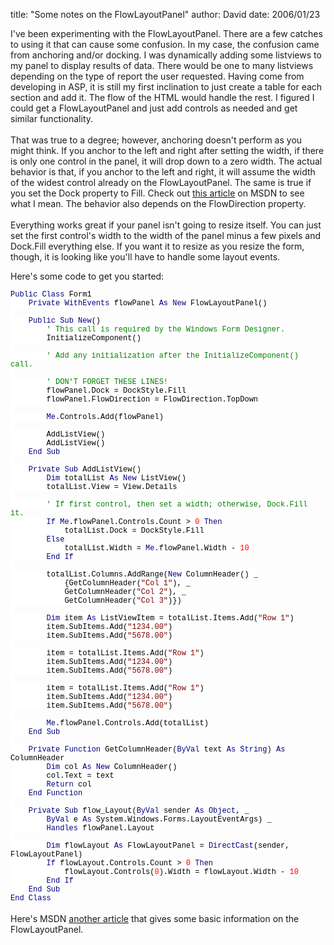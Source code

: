 
title: "Some notes on the FlowLayoutPanel"
author: David
date: 2006/01/23

<P>I've been experimenting with the FlowLayoutPanel. There are a few catches to using it that can cause some confusion. In my case, the confusion came from anchoring and/or docking. I was dynamically adding some listviews to my panel to display results of data. There would be one to many listviews depending on the type of report the user requested. Having come from developing in ASP, it is still my first inclination to just create a table for each section and add it. The flow of the HTML would handle the rest. I figured I could get a FlowLayoutPanel and just add controls as needed and get similar functionality.<BR><BR>That was true to a degree; however, anchoring doesn't perform as you might think. If you anchor to the left and right after setting the width, if there is only one control in the panel, it will drop down to a zero width. The actual behavior is that, if you anchor to the left and right, it will assume the width of the widest control already on the FlowLayoutPanel. The same is true if you set the Dock property to Fill. Check out <A href="http://msdn2.microsoft.com/en-us/library/ms171633.aspx">this article</A> on MSDN to see what I mean. The behavior also depends on the FlowDirection property.<BR><BR>Everything works great if your panel isn't going to resize itself. You can just set the first control's width to the width of the panel minus a few pixels and Dock.Fill everything else. If you want it to resize as you resize the form, though, it is looking like you'll have to handle some layout events.</P>
<P>Here's some code to get you started:</P>
<P class=MsoNormal style="MARGIN: 0in 0in 0pt; mso-layout-grid-align: none"><SPAN style="FONT-SIZE: 9pt; BACKGROUND: white; COLOR: navy; FONT-FAMILY: 'Courier New'; mso-highlight: white; mso-no-proof: yes">Public</SPAN><SPAN style="FONT-SIZE: 9pt; BACKGROUND: white; FONT-FAMILY: 'Courier New'; mso-highlight: white; mso-no-proof: yes"><FONT color=#000000> </FONT><SPAN style="COLOR: navy">Class</SPAN><FONT color=#000000> Form1<?xml:namespace prefix = o ns = "urn:schemas-microsoft-com:office:office" /><o:p></o:p></FONT></SPAN></P>
<P class=MsoNormal style="MARGIN: 0in 0in 0pt; mso-layout-grid-align: none"><SPAN style="FONT-SIZE: 9pt; BACKGROUND: white; FONT-FAMILY: 'Courier New'; mso-highlight: white; mso-no-proof: yes"><SPAN style="mso-spacerun: yes"><FONT color=#000000>&nbsp;&nbsp;&nbsp; </FONT></SPAN><SPAN style="COLOR: navy">Private</SPAN><FONT color=#000000> </FONT><SPAN style="COLOR: navy">WithEvents</SPAN><FONT color=#000000> flowPanel </FONT><SPAN style="COLOR: navy">As</SPAN><FONT color=#000000> </FONT><SPAN style="COLOR: navy">New</SPAN><FONT color=#000000> FlowLayoutPanel()<o:p></o:p></FONT></SPAN></P>
<P class=MsoNormal style="MARGIN: 0in 0in 0pt; mso-layout-grid-align: none"><SPAN style="FONT-SIZE: 9pt; BACKGROUND: white; FONT-FAMILY: 'Courier New'; mso-highlight: white; mso-no-proof: yes"><o:p><FONT color=#000000>&nbsp;</FONT></o:p></SPAN></P>
<P class=MsoNormal style="MARGIN: 0in 0in 0pt; mso-layout-grid-align: none"><SPAN style="FONT-SIZE: 9pt; BACKGROUND: white; FONT-FAMILY: 'Courier New'; mso-highlight: white; mso-no-proof: yes"><SPAN style="mso-spacerun: yes"><FONT color=#000000>&nbsp;&nbsp;&nbsp; </FONT></SPAN><SPAN style="COLOR: navy">Public</SPAN><FONT color=#000000> </FONT><SPAN style="COLOR: navy">Sub</SPAN><FONT color=#000000> </FONT><SPAN style="COLOR: navy">New</SPAN><FONT color=#000000>()<o:p></o:p></FONT></SPAN></P>
<P class=MsoNormal style="MARGIN: 0in 0in 0pt; mso-layout-grid-align: none"><SPAN style="FONT-SIZE: 9pt; BACKGROUND: white; FONT-FAMILY: 'Courier New'; mso-highlight: white; mso-no-proof: yes"><SPAN style="mso-spacerun: yes"><FONT color=#000000>&nbsp;&nbsp;&nbsp;&nbsp;&nbsp;&nbsp;&nbsp; </FONT></SPAN><SPAN style="COLOR: green">' This call is required by the Windows Form Designer.<o:p></o:p></SPAN></SPAN></P>
<P class=MsoNormal style="MARGIN: 0in 0in 0pt; mso-layout-grid-align: none"><SPAN style="FONT-SIZE: 9pt; BACKGROUND: white; FONT-FAMILY: 'Courier New'; mso-highlight: white; mso-no-proof: yes"><FONT color=#000000><SPAN style="mso-spacerun: yes">&nbsp;&nbsp;&nbsp;&nbsp;&nbsp;&nbsp;&nbsp; </SPAN>InitializeComponent()<o:p></o:p></FONT></SPAN></P>
<P class=MsoNormal style="MARGIN: 0in 0in 0pt; mso-layout-grid-align: none"><SPAN style="FONT-SIZE: 9pt; BACKGROUND: white; FONT-FAMILY: 'Courier New'; mso-highlight: white; mso-no-proof: yes"><o:p><FONT color=#000000>&nbsp;</FONT></o:p></SPAN></P>
<P class=MsoNormal style="MARGIN: 0in 0in 0pt; mso-layout-grid-align: none"><SPAN style="FONT-SIZE: 9pt; BACKGROUND: white; FONT-FAMILY: 'Courier New'; mso-highlight: white; mso-no-proof: yes"><SPAN style="mso-spacerun: yes"><FONT color=#000000>&nbsp;&nbsp;&nbsp;&nbsp;&nbsp;&nbsp;&nbsp; </FONT></SPAN><SPAN style="COLOR: green">' Add any initialization after the InitializeComponent() call.<o:p></o:p></SPAN></SPAN></P>
<P class=MsoNormal style="MARGIN: 0in 0in 0pt; mso-layout-grid-align: none"><SPAN style="FONT-SIZE: 9pt; BACKGROUND: white; COLOR: green; FONT-FAMILY: 'Courier New'; mso-highlight: white; mso-no-proof: yes"><o:p>&nbsp;</o:p></SPAN></P>
<P class=MsoNormal style="MARGIN: 0in 0in 0pt; mso-layout-grid-align: none"><SPAN style="FONT-SIZE: 9pt; BACKGROUND: white; FONT-FAMILY: 'Courier New'; mso-highlight: white; mso-no-proof: yes"><SPAN style="mso-spacerun: yes"><FONT color=#000000>&nbsp;&nbsp;&nbsp;&nbsp;&nbsp;&nbsp;&nbsp; </FONT></SPAN><SPAN style="COLOR: green">' DON'T FORGET THESE LINES!<o:p></o:p></SPAN></SPAN></P>
<P class=MsoNormal style="MARGIN: 0in 0in 0pt; mso-layout-grid-align: none"><SPAN style="FONT-SIZE: 9pt; BACKGROUND: white; FONT-FAMILY: 'Courier New'; mso-highlight: white; mso-no-proof: yes"><FONT color=#000000><SPAN style="mso-spacerun: yes">&nbsp;&nbsp;&nbsp;&nbsp;&nbsp;&nbsp;&nbsp; </SPAN>flowPanel.Dock = DockStyle.Fill<o:p></o:p></FONT></SPAN></P>
<P class=MsoNormal style="MARGIN: 0in 0in 0pt; mso-layout-grid-align: none"><SPAN style="FONT-SIZE: 9pt; BACKGROUND: white; FONT-FAMILY: 'Courier New'; mso-highlight: white; mso-no-proof: yes"><FONT color=#000000><SPAN style="mso-spacerun: yes">&nbsp;&nbsp;&nbsp;&nbsp;&nbsp;&nbsp;&nbsp; </SPAN>flowPanel.FlowDirection = FlowDirection.TopDown<o:p></o:p></FONT></SPAN></P>
<P class=MsoNormal style="MARGIN: 0in 0in 0pt; mso-layout-grid-align: none"><SPAN style="FONT-SIZE: 9pt; BACKGROUND: white; FONT-FAMILY: 'Courier New'; mso-highlight: white; mso-no-proof: yes"><o:p><FONT color=#000000>&nbsp;</FONT></o:p></SPAN></P>
<P class=MsoNormal style="MARGIN: 0in 0in 0pt; mso-layout-grid-align: none"><SPAN style="FONT-SIZE: 9pt; BACKGROUND: white; FONT-FAMILY: 'Courier New'; mso-highlight: white; mso-no-proof: yes"><SPAN style="mso-spacerun: yes"><FONT color=#000000>&nbsp;&nbsp;&nbsp;&nbsp;&nbsp;&nbsp;&nbsp; </FONT></SPAN><SPAN style="COLOR: navy">Me</SPAN><FONT color=#000000>.Controls.Add(flowPanel)<o:p></o:p></FONT></SPAN></P>
<P class=MsoNormal style="MARGIN: 0in 0in 0pt; mso-layout-grid-align: none"><SPAN style="FONT-SIZE: 9pt; BACKGROUND: white; FONT-FAMILY: 'Courier New'; mso-highlight: white; mso-no-proof: yes"><o:p><FONT color=#000000>&nbsp;</FONT></o:p></SPAN></P>
<P class=MsoNormal style="MARGIN: 0in 0in 0pt; mso-layout-grid-align: none"><SPAN style="FONT-SIZE: 9pt; BACKGROUND: white; FONT-FAMILY: 'Courier New'; mso-highlight: white; mso-no-proof: yes"><FONT color=#000000><SPAN style="mso-spacerun: yes">&nbsp;&nbsp;&nbsp;&nbsp;&nbsp;&nbsp;&nbsp; </SPAN>AddListView()<o:p></o:p></FONT></SPAN></P>
<P class=MsoNormal style="MARGIN: 0in 0in 0pt; mso-layout-grid-align: none"><SPAN style="FONT-SIZE: 9pt; BACKGROUND: white; FONT-FAMILY: 'Courier New'; mso-highlight: white; mso-no-proof: yes"><FONT color=#000000><SPAN style="mso-spacerun: yes">&nbsp;&nbsp;&nbsp;&nbsp;&nbsp;&nbsp;&nbsp; </SPAN>AddListView()<o:p></o:p></FONT></SPAN></P>
<P class=MsoNormal style="MARGIN: 0in 0in 0pt; mso-layout-grid-align: none"><SPAN style="FONT-SIZE: 9pt; BACKGROUND: white; FONT-FAMILY: 'Courier New'; mso-highlight: white; mso-no-proof: yes"><SPAN style="mso-spacerun: yes"><FONT color=#000000>&nbsp;&nbsp;&nbsp; </FONT></SPAN><SPAN style="COLOR: navy">End</SPAN><FONT color=#000000> </FONT><SPAN style="COLOR: navy">Sub<o:p></o:p></SPAN></SPAN></P>
<P class=MsoNormal style="MARGIN: 0in 0in 0pt; mso-layout-grid-align: none"><SPAN style="FONT-SIZE: 9pt; BACKGROUND: white; COLOR: navy; FONT-FAMILY: 'Courier New'; mso-highlight: white; mso-no-proof: yes"><o:p>&nbsp;</o:p></SPAN></P>
<P class=MsoNormal style="MARGIN: 0in 0in 0pt; mso-layout-grid-align: none"><SPAN style="FONT-SIZE: 9pt; BACKGROUND: white; FONT-FAMILY: 'Courier New'; mso-highlight: white; mso-no-proof: yes"><SPAN style="mso-spacerun: yes"><FONT color=#000000>&nbsp;&nbsp;&nbsp; </FONT></SPAN><SPAN style="COLOR: navy">Private</SPAN><FONT color=#000000> </FONT><SPAN style="COLOR: navy">Sub</SPAN><FONT color=#000000> AddListView()<o:p></o:p></FONT></SPAN></P>
<P class=MsoNormal style="MARGIN: 0in 0in 0pt; mso-layout-grid-align: none"><SPAN style="FONT-SIZE: 9pt; BACKGROUND: white; FONT-FAMILY: 'Courier New'; mso-highlight: white; mso-no-proof: yes"><SPAN style="mso-spacerun: yes"><FONT color=#000000>&nbsp;&nbsp;&nbsp;&nbsp;&nbsp;&nbsp;&nbsp; </FONT></SPAN><SPAN style="COLOR: navy">Dim</SPAN><FONT color=#000000> totalList </FONT><SPAN style="COLOR: navy">As</SPAN><FONT color=#000000> </FONT><SPAN style="COLOR: navy">New</SPAN><FONT color=#000000> ListView()<o:p></o:p></FONT></SPAN></P>
<P class=MsoNormal style="MARGIN: 0in 0in 0pt; mso-layout-grid-align: none"><SPAN style="FONT-SIZE: 9pt; BACKGROUND: white; FONT-FAMILY: 'Courier New'; mso-highlight: white; mso-no-proof: yes"><FONT color=#000000><SPAN style="mso-spacerun: yes">&nbsp;&nbsp;&nbsp;&nbsp;&nbsp;&nbsp;&nbsp; </SPAN>totalList.View = View.Details<o:p></o:p></FONT></SPAN></P>
<P class=MsoNormal style="MARGIN: 0in 0in 0pt; mso-layout-grid-align: none"><SPAN style="FONT-SIZE: 9pt; BACKGROUND: white; FONT-FAMILY: 'Courier New'; mso-highlight: white; mso-no-proof: yes"><o:p><FONT color=#000000>&nbsp;</FONT></o:p></SPAN></P>
<P class=MsoNormal style="MARGIN: 0in 0in 0pt; mso-layout-grid-align: none"><SPAN style="FONT-SIZE: 9pt; BACKGROUND: white; FONT-FAMILY: 'Courier New'; mso-highlight: white; mso-no-proof: yes"><SPAN style="mso-spacerun: yes"><FONT color=#000000>&nbsp;&nbsp;&nbsp;&nbsp;&nbsp;&nbsp;&nbsp; </FONT></SPAN><SPAN style="COLOR: green">' If first control, then set a width; otherwise, Dock.Fill it.<o:p></o:p></SPAN></SPAN></P>
<P class=MsoNormal style="MARGIN: 0in 0in 0pt; mso-layout-grid-align: none"><SPAN style="FONT-SIZE: 9pt; BACKGROUND: white; FONT-FAMILY: 'Courier New'; mso-highlight: white; mso-no-proof: yes"><SPAN style="mso-spacerun: yes"><FONT color=#000000>&nbsp;&nbsp;&nbsp;&nbsp;&nbsp;&nbsp;&nbsp; </FONT></SPAN><SPAN style="COLOR: navy">If</SPAN><FONT color=#000000> </FONT><SPAN style="COLOR: navy">Me</SPAN><FONT color=#000000>.flowPanel.Controls.Count &gt; </FONT><SPAN style="COLOR: red">0</SPAN><FONT color=#000000> </FONT><SPAN style="COLOR: navy">Then<o:p></o:p></SPAN></SPAN></P>
<P class=MsoNormal style="MARGIN: 0in 0in 0pt; mso-layout-grid-align: none"><SPAN style="FONT-SIZE: 9pt; BACKGROUND: white; FONT-FAMILY: 'Courier New'; mso-highlight: white; mso-no-proof: yes"><FONT color=#000000><SPAN style="mso-spacerun: yes">&nbsp;&nbsp;&nbsp;&nbsp;&nbsp;&nbsp;&nbsp;&nbsp;&nbsp;&nbsp;&nbsp; </SPAN>totalList.Dock = DockStyle.Fill<o:p></o:p></FONT></SPAN></P>
<P class=MsoNormal style="MARGIN: 0in 0in 0pt; mso-layout-grid-align: none"><SPAN style="FONT-SIZE: 9pt; BACKGROUND: white; FONT-FAMILY: 'Courier New'; mso-highlight: white; mso-no-proof: yes"><SPAN style="mso-spacerun: yes"><FONT color=#000000>&nbsp;&nbsp;&nbsp;&nbsp;&nbsp;&nbsp;&nbsp; </FONT></SPAN><SPAN style="COLOR: navy">Else<o:p></o:p></SPAN></SPAN></P>
<P class=MsoNormal style="MARGIN: 0in 0in 0pt; mso-layout-grid-align: none"><SPAN style="FONT-SIZE: 9pt; BACKGROUND: white; FONT-FAMILY: 'Courier New'; mso-highlight: white; mso-no-proof: yes"><FONT color=#000000><SPAN style="mso-spacerun: yes">&nbsp;&nbsp;&nbsp;&nbsp;&nbsp;&nbsp;&nbsp;&nbsp;&nbsp;&nbsp;&nbsp; </SPAN>totalList.Width = </FONT><SPAN style="COLOR: navy">Me</SPAN><FONT color=#000000>.flowPanel.Width - </FONT><SPAN style="COLOR: red">10<o:p></o:p></SPAN></SPAN></P>
<P class=MsoNormal style="MARGIN: 0in 0in 0pt; mso-layout-grid-align: none"><SPAN style="FONT-SIZE: 9pt; BACKGROUND: white; FONT-FAMILY: 'Courier New'; mso-highlight: white; mso-no-proof: yes"><SPAN style="mso-spacerun: yes"><FONT color=#000000>&nbsp;&nbsp;&nbsp;&nbsp;&nbsp;&nbsp;&nbsp; </FONT></SPAN><SPAN style="COLOR: navy">End</SPAN><FONT color=#000000> </FONT><SPAN style="COLOR: navy">If<o:p></o:p></SPAN></SPAN></P>
<P class=MsoNormal style="MARGIN: 0in 0in 0pt; mso-layout-grid-align: none"><SPAN style="FONT-SIZE: 9pt; BACKGROUND: white; COLOR: navy; FONT-FAMILY: 'Courier New'; mso-highlight: white; mso-no-proof: yes"><o:p>&nbsp;</o:p></SPAN></P>
<P class=MsoNormal style="MARGIN: 0in 0in 0pt; mso-layout-grid-align: none"><SPAN style="FONT-SIZE: 9pt; BACKGROUND: white; FONT-FAMILY: 'Courier New'; mso-highlight: white; mso-no-proof: yes"><FONT color=#000000><SPAN style="mso-spacerun: yes">&nbsp;&nbsp;&nbsp;&nbsp;&nbsp;&nbsp;&nbsp; </SPAN>totalList.Columns.AddRange(</FONT><SPAN style="COLOR: navy">New</SPAN><FONT color=#000000> ColumnHeader() _<o:p></o:p></FONT></SPAN></P>
<P class=MsoNormal style="MARGIN: 0in 0in 0pt; mso-layout-grid-align: none"><SPAN style="FONT-SIZE: 9pt; BACKGROUND: white; FONT-FAMILY: 'Courier New'; mso-highlight: white; mso-no-proof: yes"><FONT color=#000000><SPAN style="mso-spacerun: yes">&nbsp;&nbsp;&nbsp;&nbsp;&nbsp;&nbsp;&nbsp;&nbsp;&nbsp;&nbsp;&nbsp; </SPAN>{GetColumnHeader(</FONT><SPAN style="COLOR: maroon">"<?xml:namespace prefix = st1 ns = "urn:schemas-microsoft-com:office:smarttags" /><st1:State w:st="on"><st1:place w:st="on">Col</st1:place></st1:State> 1"</SPAN><FONT color=#000000>), _<o:p></o:p></FONT></SPAN></P>
<P class=MsoNormal style="MARGIN: 0in 0in 0pt; mso-layout-grid-align: none"><SPAN style="FONT-SIZE: 9pt; BACKGROUND: white; FONT-FAMILY: 'Courier New'; mso-highlight: white; mso-no-proof: yes"><FONT color=#000000><SPAN style="mso-spacerun: yes">&nbsp;&nbsp;&nbsp;&nbsp;&nbsp;&nbsp;&nbsp;&nbsp;&nbsp;&nbsp;&nbsp; </SPAN>GetColumnHeader(</FONT><SPAN style="COLOR: maroon">"<st1:State w:st="on"><st1:place w:st="on">Col</st1:place></st1:State> 2"</SPAN><FONT color=#000000>), _<o:p></o:p></FONT></SPAN></P>
<P class=MsoNormal style="MARGIN: 0in 0in 0pt; mso-layout-grid-align: none"><SPAN style="FONT-SIZE: 9pt; BACKGROUND: white; FONT-FAMILY: 'Courier New'; mso-highlight: white; mso-no-proof: yes"><FONT color=#000000><SPAN style="mso-spacerun: yes">&nbsp;&nbsp;&nbsp;&nbsp;&nbsp;&nbsp;&nbsp;&nbsp;&nbsp;&nbsp;&nbsp; </SPAN>GetColumnHeader(</FONT><SPAN style="COLOR: maroon">"<st1:State w:st="on"><st1:place w:st="on">Col</st1:place></st1:State> 3"</SPAN><FONT color=#000000>)})<o:p></o:p></FONT></SPAN></P>
<P class=MsoNormal style="MARGIN: 0in 0in 0pt; mso-layout-grid-align: none"><SPAN style="FONT-SIZE: 9pt; BACKGROUND: white; FONT-FAMILY: 'Courier New'; mso-highlight: white; mso-no-proof: yes"><o:p><FONT color=#000000>&nbsp;</FONT></o:p></SPAN></P>
<P class=MsoNormal style="MARGIN: 0in 0in 0pt; mso-layout-grid-align: none"><SPAN style="FONT-SIZE: 9pt; BACKGROUND: white; FONT-FAMILY: 'Courier New'; mso-highlight: white; mso-no-proof: yes"><SPAN style="mso-spacerun: yes"><FONT color=#000000>&nbsp;&nbsp;&nbsp;&nbsp;&nbsp;&nbsp;&nbsp; </FONT></SPAN><SPAN style="COLOR: navy">Dim</SPAN><FONT color=#000000> item </FONT><SPAN style="COLOR: navy">As</SPAN><FONT color=#000000> ListViewItem = totalList.Items.Add(</FONT><SPAN style="COLOR: maroon">"Row 1"</SPAN><FONT color=#000000>)<o:p></o:p></FONT></SPAN></P>
<P class=MsoNormal style="MARGIN: 0in 0in 0pt; mso-layout-grid-align: none"><SPAN style="FONT-SIZE: 9pt; BACKGROUND: white; FONT-FAMILY: 'Courier New'; mso-highlight: white; mso-no-proof: yes"><FONT color=#000000><SPAN style="mso-spacerun: yes">&nbsp;&nbsp;&nbsp;&nbsp;&nbsp;&nbsp;&nbsp; </SPAN>item.SubItems.Add(</FONT><SPAN style="COLOR: maroon">"1234.00"</SPAN><FONT color=#000000>)<o:p></o:p></FONT></SPAN></P>
<P class=MsoNormal style="MARGIN: 0in 0in 0pt; mso-layout-grid-align: none"><SPAN style="FONT-SIZE: 9pt; BACKGROUND: white; FONT-FAMILY: 'Courier New'; mso-highlight: white; mso-no-proof: yes"><FONT color=#000000><SPAN style="mso-spacerun: yes">&nbsp;&nbsp;&nbsp;&nbsp;&nbsp;&nbsp;&nbsp; </SPAN>item.SubItems.Add(</FONT><SPAN style="COLOR: maroon">"5678.00"</SPAN><FONT color=#000000>)<o:p></o:p></FONT></SPAN></P>
<P class=MsoNormal style="MARGIN: 0in 0in 0pt; mso-layout-grid-align: none"><SPAN style="FONT-SIZE: 9pt; BACKGROUND: white; FONT-FAMILY: 'Courier New'; mso-highlight: white; mso-no-proof: yes"><o:p><FONT color=#000000>&nbsp;</FONT></o:p></SPAN></P>
<P class=MsoNormal style="MARGIN: 0in 0in 0pt; mso-layout-grid-align: none"><SPAN style="FONT-SIZE: 9pt; BACKGROUND: white; FONT-FAMILY: 'Courier New'; mso-highlight: white; mso-no-proof: yes"><FONT color=#000000><SPAN style="mso-spacerun: yes">&nbsp;&nbsp;&nbsp;&nbsp;&nbsp;&nbsp;&nbsp; </SPAN>item = totalList.Items.Add(</FONT><SPAN style="COLOR: maroon">"Row 1"</SPAN><FONT color=#000000>)<o:p></o:p></FONT></SPAN></P>
<P class=MsoNormal style="MARGIN: 0in 0in 0pt; mso-layout-grid-align: none"><SPAN style="FONT-SIZE: 9pt; BACKGROUND: white; FONT-FAMILY: 'Courier New'; mso-highlight: white; mso-no-proof: yes"><FONT color=#000000><SPAN style="mso-spacerun: yes">&nbsp;&nbsp;&nbsp;&nbsp;&nbsp;&nbsp;&nbsp; </SPAN>item.SubItems.Add(</FONT><SPAN style="COLOR: maroon">"1234.00"</SPAN><FONT color=#000000>)<o:p></o:p></FONT></SPAN></P>
<P class=MsoNormal style="MARGIN: 0in 0in 0pt; mso-layout-grid-align: none"><SPAN style="FONT-SIZE: 9pt; BACKGROUND: white; FONT-FAMILY: 'Courier New'; mso-highlight: white; mso-no-proof: yes"><FONT color=#000000><SPAN style="mso-spacerun: yes">&nbsp;&nbsp;&nbsp;&nbsp;&nbsp;&nbsp;&nbsp; </SPAN>item.SubItems.Add(</FONT><SPAN style="COLOR: maroon">"5678.00"</SPAN><FONT color=#000000>)<o:p></o:p></FONT></SPAN></P>
<P class=MsoNormal style="MARGIN: 0in 0in 0pt; mso-layout-grid-align: none"><SPAN style="FONT-SIZE: 9pt; BACKGROUND: white; FONT-FAMILY: 'Courier New'; mso-highlight: white; mso-no-proof: yes"><o:p><FONT color=#000000>&nbsp;</FONT></o:p></SPAN></P>
<P class=MsoNormal style="MARGIN: 0in 0in 0pt; mso-layout-grid-align: none"><SPAN style="FONT-SIZE: 9pt; BACKGROUND: white; FONT-FAMILY: 'Courier New'; mso-highlight: white; mso-no-proof: yes"><FONT color=#000000><SPAN style="mso-spacerun: yes">&nbsp;&nbsp;&nbsp;&nbsp;&nbsp;&nbsp;&nbsp; </SPAN>item = totalList.Items.Add(</FONT><SPAN style="COLOR: maroon">"Row 1"</SPAN><FONT color=#000000>)<o:p></o:p></FONT></SPAN></P>
<P class=MsoNormal style="MARGIN: 0in 0in 0pt; mso-layout-grid-align: none"><SPAN style="FONT-SIZE: 9pt; BACKGROUND: white; FONT-FAMILY: 'Courier New'; mso-highlight: white; mso-no-proof: yes"><FONT color=#000000><SPAN style="mso-spacerun: yes">&nbsp;&nbsp;&nbsp;&nbsp;&nbsp;&nbsp;&nbsp; </SPAN>item.SubItems.Add(</FONT><SPAN style="COLOR: maroon">"1234.00"</SPAN><FONT color=#000000>)<o:p></o:p></FONT></SPAN></P>
<P class=MsoNormal style="MARGIN: 0in 0in 0pt; mso-layout-grid-align: none"><SPAN style="FONT-SIZE: 9pt; BACKGROUND: white; FONT-FAMILY: 'Courier New'; mso-highlight: white; mso-no-proof: yes"><FONT color=#000000><SPAN style="mso-spacerun: yes">&nbsp;&nbsp;&nbsp;&nbsp;&nbsp;&nbsp;&nbsp; </SPAN>item.SubItems.Add(</FONT><SPAN style="COLOR: maroon">"5678.00"</SPAN><FONT color=#000000>)<o:p></o:p></FONT></SPAN></P>
<P class=MsoNormal style="MARGIN: 0in 0in 0pt; mso-layout-grid-align: none"><SPAN style="FONT-SIZE: 9pt; BACKGROUND: white; FONT-FAMILY: 'Courier New'; mso-highlight: white; mso-no-proof: yes"><o:p><FONT color=#000000>&nbsp;</FONT></o:p></SPAN></P>
<P class=MsoNormal style="MARGIN: 0in 0in 0pt; mso-layout-grid-align: none"><SPAN style="FONT-SIZE: 9pt; BACKGROUND: white; FONT-FAMILY: 'Courier New'; mso-highlight: white; mso-no-proof: yes"><SPAN style="mso-spacerun: yes"><FONT color=#000000>&nbsp;&nbsp;&nbsp;&nbsp;&nbsp;&nbsp;&nbsp; </FONT></SPAN><SPAN style="COLOR: navy">Me</SPAN><FONT color=#000000>.flowPanel.Controls.Add(totalList)<o:p></o:p></FONT></SPAN></P>
<P class=MsoNormal style="MARGIN: 0in 0in 0pt; mso-layout-grid-align: none"><SPAN style="FONT-SIZE: 9pt; BACKGROUND: white; FONT-FAMILY: 'Courier New'; mso-highlight: white; mso-no-proof: yes"><SPAN style="mso-spacerun: yes"><FONT color=#000000>&nbsp;&nbsp;&nbsp; </FONT></SPAN><SPAN style="COLOR: navy">End</SPAN><FONT color=#000000> </FONT><SPAN style="COLOR: navy">Sub<o:p></o:p></SPAN></SPAN></P>
<P class=MsoNormal style="MARGIN: 0in 0in 0pt; mso-layout-grid-align: none"><SPAN style="FONT-SIZE: 9pt; BACKGROUND: white; COLOR: navy; FONT-FAMILY: 'Courier New'; mso-highlight: white; mso-no-proof: yes"><o:p>&nbsp;</o:p></SPAN></P>
<P class=MsoNormal style="MARGIN: 0in 0in 0pt; mso-layout-grid-align: none"><SPAN style="FONT-SIZE: 9pt; BACKGROUND: white; FONT-FAMILY: 'Courier New'; mso-highlight: white; mso-no-proof: yes"><SPAN style="mso-spacerun: yes"><FONT color=#000000>&nbsp;&nbsp;&nbsp; </FONT></SPAN><SPAN style="COLOR: navy">Private</SPAN><FONT color=#000000> </FONT><SPAN style="COLOR: navy">Function</SPAN><FONT color=#000000> GetColumnHeader(</FONT><SPAN style="COLOR: navy">ByVal</SPAN><FONT color=#000000> text </FONT><SPAN style="COLOR: navy">As</SPAN><FONT color=#000000> </FONT><SPAN style="COLOR: navy">String</SPAN><FONT color=#000000>) </FONT><SPAN style="COLOR: navy">As</SPAN><FONT color=#000000> ColumnHeader<o:p></o:p></FONT></SPAN></P>
<P class=MsoNormal style="MARGIN: 0in 0in 0pt; mso-layout-grid-align: none"><SPAN style="FONT-SIZE: 9pt; BACKGROUND: white; FONT-FAMILY: 'Courier New'; mso-highlight: white; mso-no-proof: yes"><SPAN style="mso-spacerun: yes"><FONT color=#000000>&nbsp;&nbsp;&nbsp;&nbsp;&nbsp;&nbsp;&nbsp; </FONT></SPAN><SPAN style="COLOR: navy">Dim</SPAN><FONT color=#000000> col </FONT><SPAN style="COLOR: navy">As</SPAN><FONT color=#000000> </FONT><SPAN style="COLOR: navy">New</SPAN><FONT color=#000000> ColumnHeader()<o:p></o:p></FONT></SPAN></P>
<P class=MsoNormal style="MARGIN: 0in 0in 0pt; mso-layout-grid-align: none"><SPAN style="FONT-SIZE: 9pt; BACKGROUND: white; FONT-FAMILY: 'Courier New'; mso-highlight: white; mso-no-proof: yes"><FONT color=#000000><SPAN style="mso-spacerun: yes">&nbsp;&nbsp;&nbsp;&nbsp;&nbsp;&nbsp;&nbsp; </SPAN>col.Text = text<o:p></o:p></FONT></SPAN></P>
<P class=MsoNormal style="MARGIN: 0in 0in 0pt; mso-layout-grid-align: none"><SPAN style="FONT-SIZE: 9pt; BACKGROUND: white; FONT-FAMILY: 'Courier New'; mso-highlight: white; mso-no-proof: yes"><SPAN style="mso-spacerun: yes"><FONT color=#000000>&nbsp;&nbsp;&nbsp;&nbsp;&nbsp;&nbsp;&nbsp; </FONT></SPAN><SPAN style="COLOR: navy">Return</SPAN><FONT color=#000000> col<o:p></o:p></FONT></SPAN></P>
<P class=MsoNormal style="MARGIN: 0in 0in 0pt; mso-layout-grid-align: none"><SPAN style="FONT-SIZE: 9pt; BACKGROUND: white; FONT-FAMILY: 'Courier New'; mso-highlight: white; mso-no-proof: yes"><SPAN style="mso-spacerun: yes"><FONT color=#000000>&nbsp;&nbsp;&nbsp; </FONT></SPAN><SPAN style="COLOR: navy">End</SPAN><FONT color=#000000> </FONT><SPAN style="COLOR: navy">Function<o:p></o:p></SPAN></SPAN></P>
<P class=MsoNormal style="MARGIN: 0in 0in 0pt; mso-layout-grid-align: none"><SPAN style="FONT-SIZE: 9pt; BACKGROUND: white; COLOR: navy; FONT-FAMILY: 'Courier New'; mso-highlight: white; mso-no-proof: yes"><o:p>&nbsp;</o:p></SPAN></P>
<P class=MsoNormal style="MARGIN: 0in 0in 0pt; mso-layout-grid-align: none"><SPAN style="FONT-SIZE: 9pt; BACKGROUND: white; FONT-FAMILY: 'Courier New'; mso-highlight: white; mso-no-proof: yes"><SPAN style="mso-spacerun: yes"><FONT color=#000000>&nbsp;&nbsp;&nbsp; </FONT></SPAN><SPAN style="COLOR: navy">Private</SPAN><FONT color=#000000> </FONT><SPAN style="COLOR: navy">Sub</SPAN><FONT color=#000000> flow_Layout(</FONT><SPAN style="COLOR: navy">ByVal</SPAN><FONT color=#000000> sender </FONT><SPAN style="COLOR: navy">As</SPAN><FONT color=#000000> </FONT><SPAN style="COLOR: navy">Object</SPAN><FONT color=#000000>, _<o:p></o:p></FONT></SPAN></P>
<P class=MsoNormal style="MARGIN: 0in 0in 0pt; mso-layout-grid-align: none"><SPAN style="FONT-SIZE: 9pt; BACKGROUND: white; FONT-FAMILY: 'Courier New'; mso-highlight: white; mso-no-proof: yes"><SPAN style="mso-spacerun: yes"><FONT color=#000000>&nbsp;&nbsp;&nbsp;&nbsp;&nbsp;&nbsp;&nbsp; </FONT></SPAN><SPAN style="COLOR: navy">ByVal</SPAN><FONT color=#000000> e </FONT><SPAN style="COLOR: navy">As</SPAN><FONT color=#000000> System.Windows.Forms.LayoutEventArgs) _<o:p></o:p></FONT></SPAN></P>
<P class=MsoNormal style="MARGIN: 0in 0in 0pt; mso-layout-grid-align: none"><SPAN style="FONT-SIZE: 9pt; BACKGROUND: white; FONT-FAMILY: 'Courier New'; mso-highlight: white; mso-no-proof: yes"><SPAN style="mso-spacerun: yes"><FONT color=#000000>&nbsp;&nbsp;&nbsp;&nbsp;&nbsp;&nbsp;&nbsp; </FONT></SPAN><SPAN style="COLOR: navy">Handles</SPAN><FONT color=#000000> flowPanel.Layout<o:p></o:p></FONT></SPAN></P>
<P class=MsoNormal style="MARGIN: 0in 0in 0pt; mso-layout-grid-align: none"><SPAN style="FONT-SIZE: 9pt; BACKGROUND: white; FONT-FAMILY: 'Courier New'; mso-highlight: white; mso-no-proof: yes"><o:p><FONT color=#000000>&nbsp;</FONT></o:p></SPAN></P>
<P class=MsoNormal style="MARGIN: 0in 0in 0pt; mso-layout-grid-align: none"><SPAN style="FONT-SIZE: 9pt; BACKGROUND: white; FONT-FAMILY: 'Courier New'; mso-highlight: white; mso-no-proof: yes"><SPAN style="mso-spacerun: yes"><FONT color=#000000>&nbsp;&nbsp;&nbsp;&nbsp;&nbsp;&nbsp;&nbsp; </FONT></SPAN><SPAN style="COLOR: navy">Dim</SPAN><FONT color=#000000> flowLayout </FONT><SPAN style="COLOR: navy">As</SPAN><FONT color=#000000> FlowLayoutPanel = </FONT><SPAN style="COLOR: navy">DirectCast</SPAN><FONT color=#000000>(sender, FlowLayoutPanel)<o:p></o:p></FONT></SPAN></P>
<P class=MsoNormal style="MARGIN: 0in 0in 0pt; mso-layout-grid-align: none"><SPAN style="FONT-SIZE: 9pt; BACKGROUND: white; FONT-FAMILY: 'Courier New'; mso-highlight: white; mso-no-proof: yes"><SPAN style="mso-spacerun: yes"><FONT color=#000000>&nbsp;&nbsp;&nbsp;&nbsp;&nbsp;&nbsp;&nbsp; </FONT></SPAN><SPAN style="COLOR: navy">If</SPAN><FONT color=#000000> flowLayout.Controls.Count &gt; </FONT><SPAN style="COLOR: red">0</SPAN><FONT color=#000000> </FONT><SPAN style="COLOR: navy">Then<o:p></o:p></SPAN></SPAN></P>
<P class=MsoNormal style="MARGIN: 0in 0in 0pt; mso-layout-grid-align: none"><SPAN style="FONT-SIZE: 9pt; BACKGROUND: white; FONT-FAMILY: 'Courier New'; mso-highlight: white; mso-no-proof: yes"><FONT color=#000000><SPAN style="mso-spacerun: yes">&nbsp;&nbsp;&nbsp;&nbsp;&nbsp;&nbsp;&nbsp;&nbsp;&nbsp;&nbsp;&nbsp; </SPAN>flowLayout.Controls(</FONT><SPAN style="COLOR: red">0</SPAN><FONT color=#000000>).Width = flowLayout.Width - </FONT><SPAN style="COLOR: red">10<o:p></o:p></SPAN></SPAN></P>
<P class=MsoNormal style="MARGIN: 0in 0in 0pt; mso-layout-grid-align: none"><SPAN style="FONT-SIZE: 9pt; BACKGROUND: white; FONT-FAMILY: 'Courier New'; mso-highlight: white; mso-no-proof: yes"><SPAN style="mso-spacerun: yes"><FONT color=#000000>&nbsp;&nbsp;&nbsp;&nbsp;&nbsp;&nbsp;&nbsp; </FONT></SPAN><SPAN style="COLOR: navy">End</SPAN><FONT color=#000000> </FONT><SPAN style="COLOR: navy">If<o:p></o:p></SPAN></SPAN></P>
<P class=MsoNormal style="MARGIN: 0in 0in 0pt; mso-layout-grid-align: none"><SPAN style="FONT-SIZE: 9pt; BACKGROUND: white; FONT-FAMILY: 'Courier New'; mso-highlight: white; mso-no-proof: yes"><SPAN style="mso-spacerun: yes"><FONT color=#000000>&nbsp;&nbsp;&nbsp; </FONT></SPAN><SPAN style="COLOR: navy">End</SPAN><FONT color=#000000> </FONT><SPAN style="COLOR: navy">Sub<o:p></o:p></SPAN></SPAN></P>
<P class=MsoNormal style="MARGIN: 0in 0in 0pt; mso-layout-grid-align: none"><SPAN style="FONT-SIZE: 9pt; BACKGROUND: white; COLOR: navy; FONT-FAMILY: 'Courier New'; mso-highlight: white; mso-no-proof: yes">End</SPAN><SPAN style="FONT-SIZE: 9pt; BACKGROUND: white; FONT-FAMILY: 'Courier New'; mso-highlight: white; mso-no-proof: yes"><FONT color=#000000> </FONT><SPAN style="COLOR: navy">Class</SPAN></SPAN><BR><BR>Here's MSDN <A href="http://msdn2.microsoft.com/en-us/library/z9w7ek2f.aspx">another article</A> that gives some basic information on the FlowLayoutPanel.<BR></P>
<P></P>
